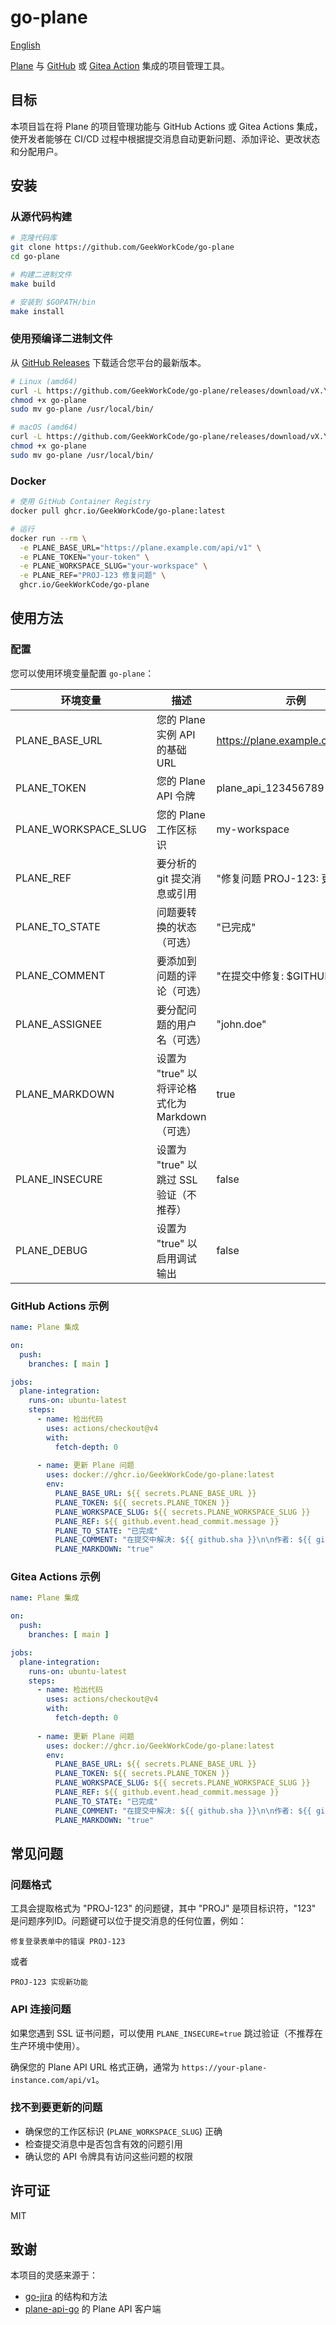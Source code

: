 # go-plane

[English](./README.md)

[Plane](https://plane.so/) 与 [GitHub](https://docs.github.com/en/actions) 或 [Gitea Action](https://docs.gitea.com/usage/actions/overview) 集成的项目管理工具。

## 目标

本项目旨在将 Plane 的项目管理功能与 GitHub Actions 或 Gitea Actions 集成，使开发者能够在 CI/CD 过程中根据提交消息自动更新问题、添加评论、更改状态和分配用户。

## 安装

### 从源代码构建

```bash
# 克隆代码库
git clone https://github.com/GeekWorkCode/go-plane
cd go-plane

# 构建二进制文件
make build

# 安装到 $GOPATH/bin
make install
```

### 使用预编译二进制文件

从 [GitHub Releases](https://github.com/GeekWorkCode/go-plane/releases) 下载适合您平台的最新版本。

```bash
# Linux (amd64)
curl -L https://github.com/GeekWorkCode/go-plane/releases/download/vX.Y.Z/go-plane-vX.Y.Z-linux-amd64 -o go-plane
chmod +x go-plane
sudo mv go-plane /usr/local/bin/

# macOS (amd64)
curl -L https://github.com/GeekWorkCode/go-plane/releases/download/vX.Y.Z/go-plane-vX.Y.Z-darwin-amd64 -o go-plane
chmod +x go-plane
sudo mv go-plane /usr/local/bin/
```

### Docker

```bash
# 使用 GitHub Container Registry
docker pull ghcr.io/GeekWorkCode/go-plane:latest

# 运行
docker run --rm \
  -e PLANE_BASE_URL="https://plane.example.com/api/v1" \
  -e PLANE_TOKEN="your-token" \
  -e PLANE_WORKSPACE_SLUG="your-workspace" \
  -e PLANE_REF="PROJ-123 修复问题" \
  ghcr.io/GeekWorkCode/go-plane
```

## 使用方法

### 配置

您可以使用环境变量配置 `go-plane`：

| 环境变量             | 描述                                            | 示例                             |
| -------------------- | ----------------------------------------------- | -------------------------------- |
| PLANE_BASE_URL       | 您的 Plane 实例 API 的基础 URL                  | https://plane.example.com/api/v1 |
| PLANE_TOKEN          | 您的 Plane API 令牌                             | plane_api_123456789              |
| PLANE_WORKSPACE_SLUG | 您的 Plane 工作区标识                           | my-workspace                     |
| PLANE_REF            | 要分析的 git 提交消息或引用                     | "修复问题 PROJ-123: 更新 API"    |
| PLANE_TO_STATE       | 问题要转换的状态（可选）                        | "已完成"                         |
| PLANE_COMMENT        | 要添加到问题的评论（可选）                      | "在提交中修复: $GITHUB_SHA"      |
| PLANE_ASSIGNEE       | 要分配问题的用户名（可选）                      | "john.doe"                       |
| PLANE_MARKDOWN       | 设置为 "true" 以将评论格式化为 Markdown（可选） | true                             |
| PLANE_INSECURE       | 设置为 "true" 以跳过 SSL 验证（不推荐）         | false                            |
| PLANE_DEBUG          | 设置为 "true" 以启用调试输出                    | false                            |

### GitHub Actions 示例

```yaml
name: Plane 集成

on:
  push:
    branches: [ main ]

jobs:
  plane-integration:
    runs-on: ubuntu-latest
    steps:
      - name: 检出代码
        uses: actions/checkout@v4
        with:
          fetch-depth: 0
      
      - name: 更新 Plane 问题
        uses: docker://ghcr.io/GeekWorkCode/go-plane:latest
        env:
          PLANE_BASE_URL: ${{ secrets.PLANE_BASE_URL }}
          PLANE_TOKEN: ${{ secrets.PLANE_TOKEN }}
          PLANE_WORKSPACE_SLUG: ${{ secrets.PLANE_WORKSPACE_SLUG }}
          PLANE_REF: ${{ github.event.head_commit.message }}
          PLANE_TO_STATE: "已完成"
          PLANE_COMMENT: "在提交中解决: ${{ github.sha }}\n\n作者: ${{ github.actor }}"
          PLANE_MARKDOWN: "true"
```

### Gitea Actions 示例

```yaml
name: Plane 集成

on:
  push:
    branches: [ main ]

jobs:
  plane-integration:
    runs-on: ubuntu-latest
    steps:
      - name: 检出代码
        uses: actions/checkout@v4
        with:
          fetch-depth: 0
      
      - name: 更新 Plane 问题
        uses: docker://ghcr.io/GeekWorkCode/go-plane:latest
        env:
          PLANE_BASE_URL: ${{ secrets.PLANE_BASE_URL }}
          PLANE_TOKEN: ${{ secrets.PLANE_TOKEN }}
          PLANE_WORKSPACE_SLUG: ${{ secrets.PLANE_WORKSPACE_SLUG }}
          PLANE_REF: ${{ github.event.head_commit.message }}
          PLANE_TO_STATE: "已完成"
          PLANE_COMMENT: "在提交中解决: ${{ github.sha }}\n\n作者: ${{ github.actor }}"
          PLANE_MARKDOWN: "true"
```

## 常见问题

### 问题格式

工具会提取格式为 "PROJ-123" 的问题键，其中 "PROJ" 是项目标识符，"123" 是问题序列ID。问题键可以位于提交消息的任何位置，例如：

```
修复登录表单中的错误 PROJ-123
```

或者

```
PROJ-123 实现新功能
```

### API 连接问题

如果您遇到 SSL 证书问题，可以使用 `PLANE_INSECURE=true` 跳过验证（不推荐在生产环境中使用）。

确保您的 Plane API URL 格式正确，通常为 `https://your-plane-instance.com/api/v1`。

### 找不到要更新的问题

- 确保您的工作区标识 (`PLANE_WORKSPACE_SLUG`) 正确
- 检查提交消息中是否包含有效的问题引用
- 确认您的 API 令牌具有访问这些问题的权限

## 许可证

MIT

## 致谢

本项目的灵感来源于：
- [go-jira](https://github.com/appleboy/go-jira) 的结构和方法
- [plane-api-go](https://github.com/GeekWorkCode/plane-api-go) 的 Plane API 客户端 